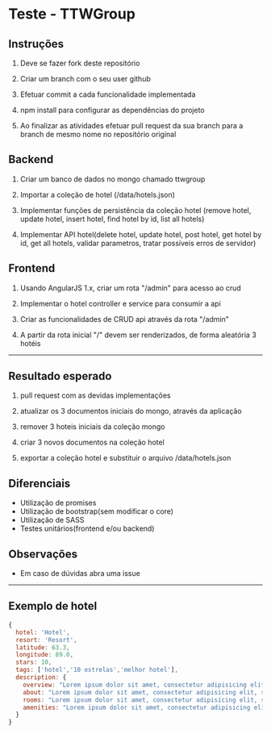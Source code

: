 # Teste - TTWGroup

## Instruções

1. Deve se fazer fork deste repositório

2. Criar um branch com o seu user github

2. Efetuar commit a cada funcionalidade implementada

3. npm install para configurar as dependências do projeto

4. Ao finalizar as atividades efetuar pull request da sua branch para a branch de mesmo nome no repositório original

## Backend

1. Criar um banco de dados no mongo chamado ttwgroup

2. Importar a coleção de hotel (/data/hotels.json)

3. Implementar funções de persistência da coleção hotel (remove hotel, update hotel, insert hotel, find hotel by id, list all hotels)

4. Implementar API hotel(delete hotel, update hotel, post hotel, get hotel by id, get all hotels, validar parametros, tratar possíveis erros de servidor)

## Frontend

1. Usando AngularJS 1.x, criar um rota "/admin" para acesso ao crud

2. Implementar o hotel controller e service para consumir a api

3. Criar as funcionalidades de CRUD api através da rota "/admin"

4. A partir da rota inicial "/" devem ser renderizados, de forma aleatória 3 hotéis

---

## Resultado esperado

1. pull request com as devidas implementações

2. atualizar os 3 documentos iniciais do mongo, através da aplicação

3. remover 3 hoteis iniciais da coleção mongo

4. criar 3 novos documentos na coleção hotel

5. exportar a coleção hotel e substituir o arquivo /data/hotels.json

## Diferenciais

- Utilização de promises
- Utilização de bootstrap(sem modificar o core)
- Utilização de SASS
- Testes unitários(frontend e/ou backend)

## Observações

- Em caso de dúvidas abra uma issue

---

## Exemplo de hotel

```javascript
{
  hotel: 'Hotel',
  resort: 'Resort',
  latitude: 63.3,
  longitude: 89.0,
  stars: 10,
  tags: ['hotel','10 estrelas','melhor hotel'],
  description: {
    overview: "Lorem ipsum dolor sit amet, consectetur adipisicing elit, sed do eiusmod tempor incididunt ut labore et dolore magna aliqua. Ut enim ad minim veniam, quis nostrud exercitation ullamco laboris nisi ut aliquip ex ea commodo consequat. Duis aute irure dolor in reprehenderit in voluptate velit esse cillum dolore eu fugiat nulla pariatur. Excepteur sint occaecat cupidatat non proident, sunt in culpa qui officia deserunt mollit anim id est laborum.",
    about: "Lorem ipsum dolor sit amet, consectetur adipisicing elit, sed do eiusmod tempor incididunt ut labore et dolore magna aliqua. Ut enim ad minim veniam, quis nostrud exercitation ullamco laboris nisi ut aliquip ex ea commodo consequat. Duis aute irure dolor in reprehenderit in voluptate velit esse cillum dolore eu fugiat nulla pariatur. Excepteur sint occaecat cupidatat non proident, sunt in culpa qui officia deserunt mollit anim id est laborum.",
    rooms: "Lorem ipsum dolor sit amet, consectetur adipisicing elit, sed do eiusmod tempor incididunt ut labore et dolore magna aliqua. Ut enim ad minim veniam, quis nostrud exercitation ullamco laboris nisi ut aliquip ex ea commodo consequat. Duis aute irure dolor in reprehenderit in voluptate velit esse cillum dolore eu fugiat nulla pariatur. Excepteur sint occaecat cupidatat non proident, sunt in culpa qui officia deserunt mollit anim id est laborum.",
    amenities: "Lorem ipsum dolor sit amet, consectetur adipisicing elit, sed do eiusmod tempor incididunt ut labore et dolore magna aliqua. Ut enim ad minim veniam, quis nostrud exercitation ullamco laboris nisi ut aliquip ex ea commodo consequat. Duis aute irure dolor in reprehenderit in voluptate velit esse cillum dolore eu fugiat nulla pariatur. Excepteur sint occaecat cupidatat non proident, sunt in culpa qui officia deserunt mollit anim id est laborum.",
  }
}
```
